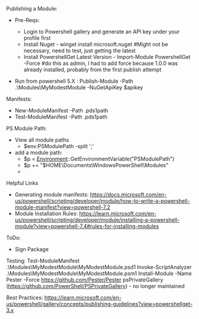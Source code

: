 Publishing a Module:
- Pre-Reqs:
    - Login to Powershell gallery and generate an API key under your profile first
    - Install Nuget - winget install microsoft.nuget #Might not be necessary, need to test, just getting the latest
    - Install PowershellGet Latest Version - Import-Module PowershellGet -Force #do this as admin, I had to add force because 1.0.0 was already installed, probably from the first publish attempt

- Run from powershell 5.X :
Publish-Module -Path .\Modules\MyModestModule -NuGetApiKey $apikey

Manifests:
- New-ModuleManifest -Path .pds1path
- Test-ModuleManifest -Path .pds1path

PS Module Path:
- View all module paths
    - $env:PSModulePath -split ';'
- add a module path:
    - $p = [Environment]::GetEnvironmentVariable("PSModulePath")
    - $p += "$HOME\Documents\WindowsPowerShell\Modules"
    - [Environment]::SetEnvironmentVariable("PSModulePath",$p)

Helpful Links
- Generating module manifests:
    https://docs.microsoft.com/en-us/powershell/scripting/developer/module/how-to-write-a-powershell-module-manifest?view=powershell-7.2
- Module Installation Rules:
    https://learn.microsoft.com/en-us/powershell/scripting/developer/module/installing-a-powershell-module?view=powershell-7.4#rules-for-installing-modules

ToDo:
- Sign Package

Testing:
    Test-ModuleManifest .\Modules\MyModestModule\MyModestModule.psd1
    Invoke-ScriptAnalyzer .\Modules\MyModestModule\MyModestModule.psm1
    Install-Module -Name Pester -Force
    https://github.com/Pester/Pester
    psPrivateGallery (https://github.com/PowerShell/PSPrivateGallery) - no longer maintained

Best Practices:
https://learn.microsoft.com/en-us/powershell/gallery/concepts/publishing-guidelines?view=powershellget-3.x